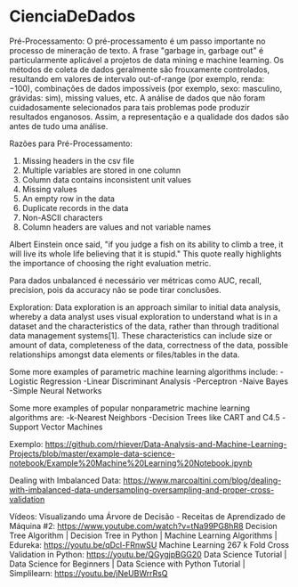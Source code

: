 ﻿# CienciaDeDados

Pré-Processamento:
O pré-processamento é um passo importante no processo de mineração de texto. A frase "garbage in, garbage out" é particularmente aplicável a projetos de data mining e machine learning. Os métodos de coleta de dados geralmente são frouxamente controlados, resultando em valores de intervalo out-of-range (por exemplo, renda: −100),  combinações de dados impossíveis (por exemplo, sexo: masculino, grávidas: sim), missing values, etc. A análise de dados que não foram cuidadosamente selecionados para tais problemas pode produzir resultados enganosos. Assim, a representação e a qualidade dos dados são antes de tudo uma análise.

Razões para Pré-Processamento:
1. Missing headers in the csv file
2. Multiple variables are stored in one column
3. Column data contains inconsistent unit values
4. Missing values
5. An empty row in the data
6. Duplicate records in the data
7. Non-ASCII characters
8. Column headers are values and not variable names

Albert Einstein once said, "if you judge a fish on its ability to climb a tree, it will live its whole life believing that it is stupid." This quote really highlights the importance of choosing the right evaluation metric.

Para dados unbalanced é necessário ver métricas como AUC, recall, precision, pois da accuracy não se pode tirar conclusões.

Exploration:
Data exploration is an approach similar to initial data analysis, whereby a data analyst uses visual exploration to understand what is in a dataset and the characteristics of the data, rather than through traditional data management systems[1]. These characteristics can include size or amount of data, completeness of the data, correctness of the data, possible relationships amongst data elements or files/tables in the data.

Some more examples of parametric machine learning algorithms include:
-Logistic Regression
-Linear Discriminant Analysis
-Perceptron
-Naive Bayes
-Simple Neural Networks

Some more examples of popular nonparametric machine learning algorithms are:
-k-Nearest Neighbors
-Decision Trees like CART and C4.5
-Support Vector Machines

Exemplo:
https://github.com/rhiever/Data-Analysis-and-Machine-Learning-Projects/blob/master/example-data-science-notebook/Example%20Machine%20Learning%20Notebook.ipynb

Dealing with Imbalanced Data:
https://www.marcoaltini.com/blog/dealing-with-imbalanced-data-undersampling-oversampling-and-proper-cross-validation

Vídeos:
Visualizando uma Árvore de Decisão - Receitas de Aprendizado de Máquina #2: https://www.youtube.com/watch?v=tNa99PG8hR8
Decision Tree Algorithm | Decision Tree in Python | Machine Learning Algorithms | Edureka: https://youtu.be/qDcl-FRnwSU
Machine Learning 267 k Fold Cross Validation in Python: https://youtu.be/QGygjpBGG20
Data Science Tutorial | Data Science for Beginners | Data Science with Python Tutorial | Simplilearn: https://youtu.be/jNeUBWrrRsQ
